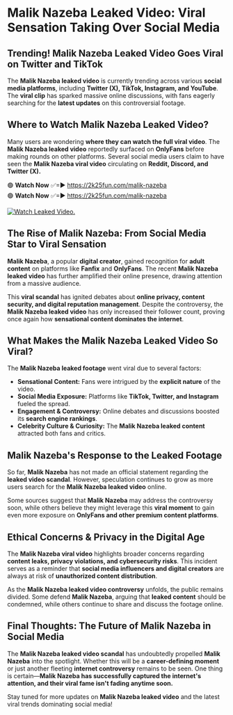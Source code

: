 # Malik Nazeba Leaked Video: Viral Sensation Taking Over Social Media

## **Trending! Malik Nazeba Leaked Video Goes Viral on Twitter and TikTok**
The **Malik Nazeba leaked video** is currently trending across various **social media platforms**, including **Twitter (X), TikTok, Instagram, and YouTube**. The **viral clip** has sparked massive online discussions, with fans eagerly searching for the **latest updates** on this controversial footage.

## **Where to Watch Malik Nazeba Leaked Video?**
Many users are wondering **where they can watch the full viral video**. The **Malik Nazeba leaked video** reportedly surfaced on **OnlyFans** before making rounds on other platforms. Several social media users claim to have seen the **Malik Nazeba viral video** circulating on **Reddit, Discord, and Twitter (X).**

🟢 **Watch Now** ✅=► https://2k25fun.com/malik-nazeba  
🟢 **Watch Now** ✅=► https://2k25fun.com/malik-nazeba  

[![Watch Leaked Video.](https://miro.medium.com/v2/resize:fit:828/format:webp/1*cilzJN44JGOrTw9NJCrNHA.gif "Watch Leaked Video")](https://2k25fun.com/malik-nazeba)

## **The Rise of Malik Nazeba: From Social Media Star to Viral Sensation**
**Malik Nazeba**, a popular **digital creator**, gained recognition for **adult content** on platforms like **Fanfix** and **OnlyFans**. The recent **Malik Nazeba leaked video** has further amplified their online presence, drawing attention from a massive audience.

This **viral scandal** has ignited debates about **online privacy, content security, and digital reputation management**. Despite the controversy, the **Malik Nazeba leaked video** has only increased their follower count, proving once again how **sensational content dominates the internet**.

## **What Makes the Malik Nazeba Leaked Video So Viral?**
The **Malik Nazeba leaked footage** went viral due to several factors:
- **Sensational Content:** Fans were intrigued by the **explicit nature** of the video.
- **Social Media Exposure:** Platforms like **TikTok, Twitter, and Instagram** fueled the spread.
- **Engagement & Controversy:** Online debates and discussions boosted its **search engine rankings**.
- **Celebrity Culture & Curiosity:** The **Malik Nazeba leaked content** attracted both fans and critics.

## **Malik Nazeba's Response to the Leaked Footage**
So far, **Malik Nazeba** has not made an official statement regarding the **leaked video scandal**. However, speculation continues to grow as more users search for the **Malik Nazeba leaked video** online.

Some sources suggest that **Malik Nazeba** may address the controversy soon, while others believe they might leverage this **viral moment** to gain even more exposure on **OnlyFans and other premium content platforms**.

## **Ethical Concerns & Privacy in the Digital Age**
The **Malik Nazeba viral video** highlights broader concerns regarding **content leaks, privacy violations, and cybersecurity risks**. This incident serves as a reminder that **social media influencers and digital creators** are always at risk of **unauthorized content distribution**.

As the **Malik Nazeba leaked video controversy** unfolds, the public remains divided. Some defend **Malik Nazeba**, arguing that **leaked content** should be condemned, while others continue to share and discuss the footage online.

## **Final Thoughts: The Future of Malik Nazeba in Social Media**
The **Malik Nazeba leaked video scandal** has undoubtedly propelled **Malik Nazeba** into the spotlight. Whether this will be a **career-defining moment** or just another fleeting **internet controversy** remains to be seen. One thing is certain—**Malik Nazeba has successfully captured the internet's attention, and their viral fame isn't fading anytime soon.**

Stay tuned for more updates on **Malik Nazeba leaked video** and the latest viral trends dominating social media!